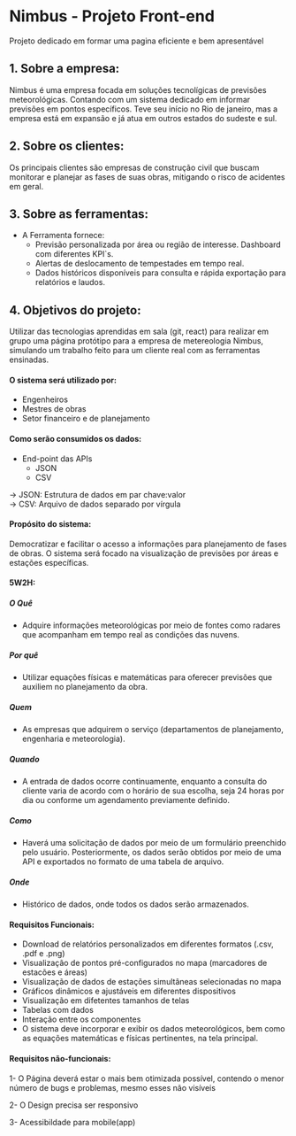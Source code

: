 # Nimbus - Projeto Front-end
Projeto dedicado em formar uma pagina eficiente e bem apresentável

## 1. Sobre a empresa:
Nimbus é uma empresa focada em soluções tecnolígicas de previsões meteorológicas.
Contando com um sistema dedicado em informar previsões em pontos específicos.
Teve seu início no Rio de janeiro, mas a empresa está em expansão e já atua em outros estados do sudeste e sul.

## 2. Sobre os clientes:
Os principais clientes são empresas de construção civil que buscam monitorar e planejar as fases de suas obras, mitigando o risco de acidentes em geral.

## 3. Sobre as ferramentas:
  - A Ferramenta fornece:  
    - Previsão personalizada por área ou região de interesse. Dashboard com diferentes KPI`s.  
    - Alertas de deslocamento de tempestades em tempo real.  
    - Dados históricos disponíveis para consulta e rápida exportação para relatórios e laudos.  

## 4. Objetivos do projeto:
Utilizar das tecnologias aprendidas em sala (git, react) para realizar em grupo uma página protótipo para a empresa de metereologia Nimbus, simulando um trabalho feito
para um cliente real com as ferramentas ensinadas.
#### O sistema será utilizado por:
  - Engenheiros  
  - Mestres de obras  
  - Setor financeiro e de planejamento

#### Como serão consumidos os dados:
  - End-point das APIs 
    - JSON  
    - CSV   
    
  -> JSON: Estrutura de dados em par chave:valor  
  -> CSV: Arquivo de dados separado por vírgula

#### Propósito do sistema:
Democratizar e facilitar o acesso a informações para planejamento de fases de obras. O sistema será focado na visualização de previsões por áreas e estações específicas.

#### 5W2H:

##### O Quê

- Adquire informações meteorológicas por meio de fontes como radares que acompanham em tempo real as condições das nuvens.

##### Por quê

- Utilizar equações físicas e matemáticas para oferecer previsões que auxiliem no planejamento da obra.

##### Quem

- As empresas que adquirem o serviço (departamentos de planejamento, engenharia e meteorologia).

##### Quando

- A entrada de dados ocorre continuamente, enquanto a consulta do cliente varia de acordo com o horário de sua escolha, seja 24 horas por dia ou conforme um agendamento previamente definido.

##### Como

- Haverá uma solicitação de dados por meio de um formulário preenchido pelo usuário. Posteriormente, os dados serão obtidos por meio de uma API e exportados no formato de uma tabela de arquivo.

##### Onde

- Histórico de dados, onde todos os dados serão armazenados.

#### Requisitos Funcionais:
  - Download de relatórios personalizados em diferentes formatos (.csv, .pdf e .png)  
  - Visualização de pontos pré-configurados no mapa (marcadores de estacões e áreas)
  - Visualização de dados de estações simultâneas selecionadas no mapa  
  - Gráficos dinâmicos e ajustáveis em diferentes dispositivos
  - Visualização em difetentes tamanhos de telas
  - Tabelas com dados
  - Interação entre os componentes
  - O sistema deve incorporar e exibir os dados meteorológicos, bem como as equações matemáticas e físicas pertinentes, na tela principal.

#### Requisitos não-funcionais:

1- O Página deverá estar o mais bem otimizada possível, contendo o menor número de bugs e problemas, mesmo esses não visíveis

2- O Design precisa ser responsivo

3- Acessibildade para mobile(app)
  

